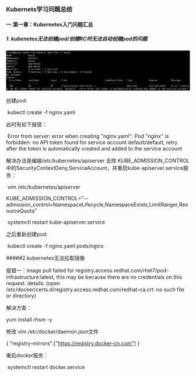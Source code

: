 ### Kubernets学习问题总结

#### 一.第一章：Kubernetes入门问题汇总

##### 1. kubenetes无法创建pod/创建RC时无法自动创建pod的问题

![](https://github.com/ZP-AlwaysWin/Kubernetes-Learn/blob/master/1524369792(1).jpg)

创建pod:

​	kubectl create -f nginx.yaml

此时有如下报错：

​	Error from server: error when creating "nginx.yaml": Pod "nginx" is forbidden: no API token found for service account default/default, retry after the token is automatically created and added to the service account

解决办法是编辑/etc/kubernetes/apiserver 去除 KUBE_ADMISSION_CONTROL中的SecurityContextDeny,ServiceAccount，并重启kube-apiserver.service服务：

​	vim /etc/kubernetes/apiserver

​	KUBE_ADMISSION_CONTROL="--admission_control=NamespaceLifecycle,NamespaceExists,LimitRanger,ResourceQuota"

​	systemctl restart kube-apiserver.service

之后重新创建pod:

​	kubectl create -f nginx.yaml pods/nginx

#####2.kubernetes无法拉取镜像 

报错一：image pull failed for registry.access.redhat.com/rhel7/pod-infrastructure:latest, this may be because there are no credentials on this request.  details: (open /etc/docker/certs.d/registry.access.redhat.com/redhat-ca.crt: no such file or directory)

解决方案：

yum install *rhsm* -y

修改 vim /etc/docker/daemon.json文件

{
"registry-mirrors":["https://registry.docker-cn.com"]
} 

重启docker服务：

​	systemctl restart docker.service

